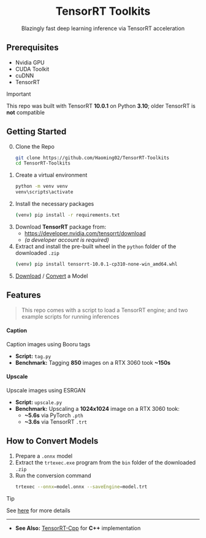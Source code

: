 ﻿<h1 align="center">TensorRT Toolkits</h1>
<p align="center">Blazingly fast deep learning inference via TensorRT acceleration</p>

## Prerequisites
- Nvidia GPU
- CUDA Toolkit
- cuDNN
- TensorRT

> [!IMPORTANT]
> This repo was built with TensorRT **10.0.1** on Python **3.10**; older TensorRT is **not** compatible

## Getting Started
0. Clone the Repo
    ```bash
    git clone https://github.com/Haoming02/TensorRT-Toolkits
    cd TensorRT-Toolkits
    ```
1. Create a virtual environment
    ```bash
    python -m venv venv
    venv\scripts\activate
    ```
2. Install the necessary packages
    ```bash
    (venv) pip install -r requirements.txt
    ```
3. Download **TensorRT** package from:
    - https://developer.nvidia.com/tensorrt/download
    - *(a developer account is required)*
4. Extract and install the pre-built wheel in the `python` folder of the downloaded `.zip`
    ```bash
    (venv) pip install tensorrt-10.0.1-cp310-none-win_amd64.whl
    ```
5. [Download](https://github.com/Haoming02/TensorRT-Toolkits/releases) / [Convert](#how-to-convert-models) a Model

## Features
> This repo comes with a script to load a TensorRT engine; and two example scripts for running inferences

#### Caption
Caption images using Booru tags
- **Script:** `tag.py`
- **Benchmark:** Tagging **850** images on a RTX 3060 took **~150s**

#### Upscale
Upscale images using ESRGAN
- **Script:** `upscale.py`
- **Benchmark:** Upscaling a **1024x1024** image on a RTX 3060 took:
    - **~5.6s** via PyTorch `.pth`
    - **~3.6s** via TensorRT `.trt`

## How to Convert Models
1. Prepare a `.onnx` model
2. Extract the `trtexec.exe` program from the `bin` folder of the downloaded `.zip`
3. Run the conversion command
    ```bash
    trtexec --onnx=model.onnx --saveEngine=model.trt
    ```

> [!TIP]
> See [here](https://github.com/Haoming02/TensorRT-Cpp#trtexec) for more details

<hr>

- **See Also:** [TensorRT-Cpp](https://github.com/Haoming02/TensorRT-Cpp) for **C++** implementation
